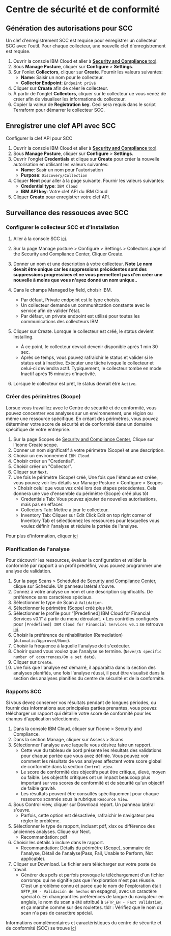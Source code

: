 # Centre de sécurité et de conformité

## Génération des autorisations pour SCC

Un clef d'enregistrement SCC est requise pour enregistrer un collecteur SCC avec l'outil. Pour chaque collecteur, une nouvelle clef d'enregistrement est requise.

1. Ouvrir la console IBM Cloud et aller à [**Security and Compliance** tool]( https://cloud.ibm.com/security-compliance/overview).
2. Sous **Manage Posture**, cliquer sur **Configure** > **Settings**.
3. Sur l'onlet **Collectors**, cliquer sur **Create**. Fournir les valeurs suivantes:
    - **Name**: Saisir un nom pour le collecteur.
    - **Collector Endpoint**: `Endpoint privé`
4. Cliquer sur **Create** afin de créer le collecteur.
5. À partir de l'onglet **Collectors**, cliquer sur le collecteur ue vous venez de créer afin de visualiser les informations du collecteur.
6. Copier la valeur de **Registration key**. Ceci sera requis dans le script Terraform pour démarrer le collecteur SCC.

## Enregistrer une clef API avec SCC

Configurer la clef API pour SCC

1. Ouvrir la console IBM Cloud et aller à [**Security and Compliance** tool]( https://cloud.ibm.com/security-compliance/overview).
2. Sous **Manage Posture**, cliquer sur **Configure** > **Settings**.
3. Ouvrir l'onglet **Credentials** et clique sur **Create** pour créer la nouvelle autorisation en utilisant les valeurs suivantes:
   - **Name**: Sasir un nom pour l'autorisation
   - **Purpose**: `Discovery/Collection`
4. Cliquer **Next** pour aller à la page suivante. Fournir les valeurs suivantes:
   - **Credential type**: `IBM Cloud`
   - **IBM API key**: Votre clef API du IBM Cloud
5. Cliquer **Create** pour enregistrer votre clef API.


## Surveillance des ressouces avec SCC


### Configurer le collecteur SCC et d'installation

1. Aller à la console SCC [ici](https://cloud.ibm.com/security-compliance/overview).

2. Sur la page Manage posture > Configure > Settings > Collectors page of the Security and Compliance Center, Cliquer Create.
3. Donner un nom et une description à votre collecteur.
**Note Le nom devait être unique car les suppressions précédentes sont des suppressions progressives et ne vous permettent pas d'en créer une nouvelle à moins que vous n'ayez donné un nom unique..**
4. Dans le champs Managed by field, choisir IBM.
    - Par défaut, Private endpoint est le type choisis.
    - Un collecteur demande un communitcation constante avec le service afin de valider l'état.
    - Par défaut, un private endpoint est utilisé pour toutes les communications des collecteurs IBM.
5. Cliquer sur Create. Lorsque le collecteur est créé, le status devient Installing.
    - À ce point, le collecteur devrait devenir disponible après 1 min 30 sec.
    - Après ce temps, vous pouvez rafraichir le status et valider si le status est à Inactive. Exécuter une tâche ivoque le collecteur et celui-ci deviendra actif. Typiquement, le collecteur tombe en mode Inactif après 15 minutes d'inactivité.

6. Lorsque le collecteur est prêt, le status devrait être `Active`.

### Créer des périmètres (Scope)

Lorsue vous travaillez avec le Centre de sécurité et de conformité, vous pouvez concentrer vos analyses sur un environnement, une région ou même une ressource spécifique. En créant des périmètres, vous pouvez déterminer votre score de sécurité et de conformité dans un domaine spécifique de votre entreprise.

1.	Sur la page Scopes de [Security and Compliance Center](https://cloud.ibm.com/security-compliance/scopes), Clique sur l'icone Create scope.
2.	Donner un nom significatif à votre périmètre (Scope) et une description.
3.	Choisir un environnement `IBM Cloud`.
4.	Choisir créer un "Credential".
5.	Choisir créer un "Collector".
6.	Cliquer sur `Next`.
7.	Une fois le périmètre (Scope) créé, Une fois que l'étendue est créée, vous pouvez voir les détails sur Manage Posture > Configure > Scopes > Choisir celui que vous vez créé lors des étapes précédentes.
Cela donnera une vue d'ensemble du périmètre (Scope) créé plus tôt
    - Credentials Tab: Vous pouvez ajouter de nouvelles autorisations, mais pas en effacer.
    - Collectors Tab: Mettre a jour le collecteur.
    - Inventory Tab: Cliquer sur Edit Click Edit on top right corner of Inventory Tab et sélectionnez les ressources pour lesquelles vous voulez définir l'analyse et réduire la portée de l'analyse.

Pour plus d'information, cliquer [ici](https://cloud.ibm.com/docs/security-compliance?topic=security-compliance-scopes)

### Planification de l'analyse

Pour découvrir les ressources, évaluer la configuration et valider la conformité par rapport à un profil prédéfini, vous pouvez programmer une analyse de validation.
1.	Sur la page Scans > Scheduled de [Security and Compliance Center](https://cloud.ibm.com/security-compliance/scans), clique sur  Schedule. Un panneau latéral s'ouvre.
2.	Donnez à votre analyse un nom et une description significatifs. De préférence sans caractères spéciaux.
3.	Sélectionner le type de Scan à `Validation`.
4.	Sélectionner le périmètre (Scope) créé plus tôt.
5.	Sélectionner le profile pour “[Predefined] IBM Cloud for Financial Services v0.1” à partir du menu déroulant.
•	Les contrôles configurés pour `[Predefined] IBM Cloud for Financial Services v0.1` se retrouve [ici](https://cloud.ibm.com/security-compliance/profiles/768?details=controls&type=1).
6.	Choisir la préférence de réhabilitation (Remediation) (`Automatic/Approved/None`).
7.	Choisir la fréquence à laquelle l'analyse doit s'exécuter.
8.	Choirir quand vous voulez que l'analyse se termine. (`Never/A specific number of occurrences/On a set date`).
9.	Cliquer sur `Create`.
10.	Une fois que l'analyse est démarré, il apparaîtra dans la section des analyses planifiés, une fois l'analyse réussi, il peut être visualisé dans la section des analyses planifiés du centre de sécurité et de la conformité.

### Rapports SCC

Si vous devez conserver vos résultats pendant de longues périodes, ou fournir des informations aux principales parties prenantes, vous pouvez télécharger un rapport qui détaille votre score de conformité pour les champs d'application sélectionnés.
1.	Dans la console IBM Cloud, cliquer sur l'icone > Security and Compliance.
2.	Dans la section Manage, cliquer sur Assess > Scans.
3.	Sélectionner l'analyse avec laquelle vous désirez faire un rapport.
    - Cette vue du tableau de bord présente les résultats des validations pour chaque portée que vous avez définie. Vous pouvez voir comment les résultats de vos analyses affectent votre score global de conformité dans la section `Control view`.
    - Le score de conformité des objectifs peut être critique, élevé, moyen ou faible. Les objectifs critiques ont un impact beaucoup plus important sur vos scores de conformité et de sécurité qu'un objectif de faible gravité.
    - Les résultats peuvent être consultés spécifiquement pour chaque ressource scannée sous la rubrique `Resource View`.
4.	Sous Control view, cliquer sur Download report. Un panneau latéral s'ouvre.
    - Parfois, cette option est désactivée, rafraichir le navigateur peu régler le problème.
5.	Sélectionner le type de rapport, incluant pdf, xlsx ou différence des anciennes analyses. Clique sur Next.
    - Recommandation: pdf
6.	Choisir les détails à inclure dans le rapport.
    - Recommandation: Détails du périmètre (Scope), sommaire de l'analyse, Détail de l'analyse(Pass, Fail, Unable to Perform, Not applicable).
7.	Cliquer sur Download. Le fichier sera télécharger sur votre poste de travail.
    - Générer des pdfs et parfois provoque le téléchargement d'un fichier corrompu qui ne signifie pas que l'exploration n'est pas réussie. C'est un problème connu et parce que le nom de l'exploration était `SFTP_EH - Validación de hechos` en espagnol, avec un caractère spécial ó.
    En changeant les préférences de langue du navigateur en anglais, le nom du scan a été attribué à `SFTP_EH - Fact Validation`, et ça marche comme sur des roulettes. tldr : Vérifiez que le nom du scan n'a pas de caractère spécial.

Informations complémentaires et caractéristiques du centre de sécurité et de conformité (SCC) se trouve [ici](https://cloud.ibm.com/docs/security-compliance?topic=security-compliance-getting-started)
